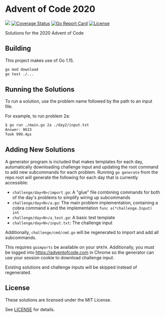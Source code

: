 # Advent of Code 2020

[![](https://github.com/oscarteg/advent-of-code-2020/workflows/CI/badge.svg)](https://github.com/oscarteg/advent-of-code-2020/actions) [![Coverage Status](https://coveralls.io/repos/github/oscarteg/advent-of-code-2020/badge.svg?branch=master)](https://coveralls.io/github/oscarteg/advent-of-code-2020?branch=master) [![Go Report Card](https://goreportcard.com/badge/github.com/oscarteg/advent-of-code-2020)](https://goreportcard.com/report/github.com/oscarteg/advent-of-code-2020) [![License](https://img.shields.io/badge/license-MIT-brightgreen)](./LICENSE)

Solutions for the 2020 Advent of Code

## Building

This project makes use of Go 1.15.

```bash
go mod download
go test ./...
```

## Running the Solutions

To run a solution, use the problem name followed by the path to an input file.

For example, to run problem 2a:

```bash
$ go run ./main.go 2a ./day2/input.txt
Answer: 9633
Took 999.4µs
```

## Adding New Solutions

A generator program is included that makes templates for each day, automatically
downloading challenge input and updating the root command to add new subcommands
for each problem. Running `go generate` from the repo root will generate the
following for each day that is currently accessible:

* `challenge/day<N>/import.go`: A "glue" file combining commands for both of the day's problems to simplify wiring up subcommands
* `challenge/day<N>/a.go`: The main problem implementation, containing a cobra command `A` and the implementation `func a(*challenge.Input) int`
* `challenge/day<N>/a_test.go`: A basic test template
* `challenge/day<N>/input.txt`: The challenge input

Additionally, `challenge/cmd/cmd.go` will be regenerated to import and add all
subcommands.

This requires `goimports` be available on your `$PATH`. Additionally, you must be
logged into https://adventofcode.com in Chrome so the generator can use your session
cookie to download challenge input.

Existing solutions and challenge inputs will be skipped instead of regenerated.

## License

These solutions are licensed under the MIT License.

See [LICENSE](./LICENSE) for details.